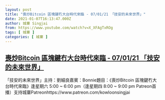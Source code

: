 ```yaml
---
layout: post
title: "喪炒Bitcoin 區塊鍵冇大台時代來臨 - 07/01/21 「技安的未來世界」"
date: 2021-01-07T16:13:47.000Z
author: 城寨 Singjai
from: https://www.youtube.com/watch?v=X_XFAgTxROg
tags: [ 城寨 ]
categories: [ 城寨 ]
---
```

<!--1610036027000-->
[喪炒Bitcoin 區塊鍵冇大台時代來臨 - 07/01/21 「技安的未來世界」](https://www.youtube.com/watch?v=X_XFAgTxROg)
------

<div>
「技安的未來世界」主持：劉細良嘉賓：Bonnie題目：《喪炒Bitcoin 區塊鍵冇大台時代來臨》逢星期六 5:00 ~ 6:00 pm（逢星期四 8:00 ~ 9:00 pm Patreon首播）支持城寨Patreonhttps://www.patreon.com/kowloonsingjai
</div>
